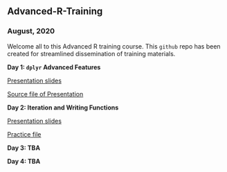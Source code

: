 ## Advanced-R-Training 

### August, 2020

Welcome all to this Advanced R training course. This `github` repo has been created for streamlined dissemination of training materials. 

**Day 1: `dplyr` Advanced Features**

[Presentation slides](./dplyr-adv-features.html)

[Source file of Presentation](./dplyr-adv-features.rmd)


**Day 2: Iteration and Writing Functions**

[Presentation slides](./06-Iteration.pdf)

[Practice file](./06-Iteration.Rmd)

**Day 3: TBA**

**Day 4: TBA**

